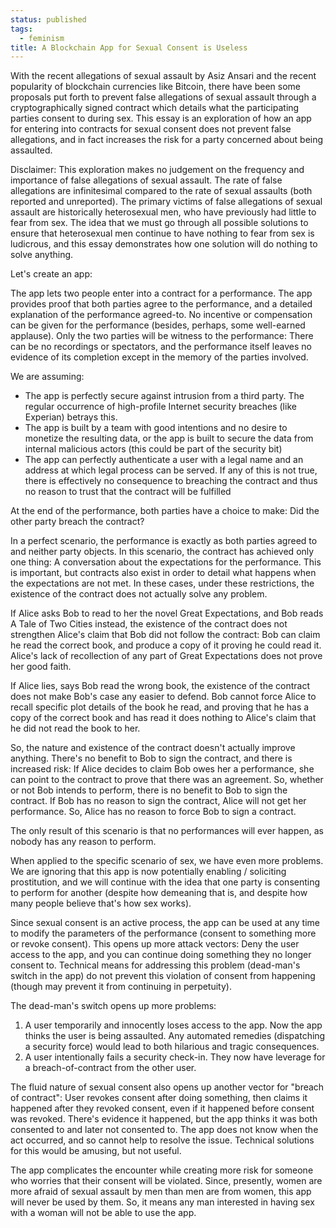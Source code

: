 ```yaml
---
status: published
tags:
  - feminism
title: A Blockchain App for Sexual Consent is Useless
---
```


With the recent allegations of sexual assault by Asiz Ansari and the
recent popularity of blockchain currencies like Bitcoin, there have been
some proposals put forth to prevent false allegations of sexual assault
through a cryptographically signed contract which details what the
participating parties consent to during sex. This essay is an
exploration of how an app for entering into contracts for sexual consent
does not prevent false allegations, and in fact increases the risk for
a party concerned about being assaulted.

Disclaimer: This exploration makes no judgement on the frequency and
importance of false allegations of sexual assault. The rate of false
allegations are infinitesimal compared to the rate of sexual assaults
(both reported and unreported). The primary victims of false allegations
of sexual assault are historically heterosexual men, who have previously
had little to fear from sex.  The idea that we must go through all
possible solutions to ensure that heterosexual men continue to have
nothing to fear from sex is ludicrous, and this essay demonstrates how
one solution will do nothing to solve anything.

Let's create an app:

The app lets two people enter into a contract for a performance. The app
provides proof that both parties agree to the performance, and
a detailed explanation of the performance agreed-to. No incentive or
compensation can be given for the performance (besides, perhaps, some
well-earned applause). Only the two parties will be witness to the
performance: There can be no recordings or spectators, and the
performance itself leaves no evidence of its completion except in the
memory of the parties involved.

We are assuming:

* The app is perfectly secure against intrusion from a third party. The
  regular occurrence of high-profile Internet security breaches (like
  Experian) betrays this.
* The app is built by a team with good intentions and no desire to
  monetize the resulting data, or the app is built to secure the data
  from internal malicious actors (this could be part of the security
  bit)
* The app can perfectly authenticate a user with a legal name and an
  address at which legal process can be served.  If any of this is not
  true, there is effectively no consequence to breaching the contract
  and thus no reason to trust that the contract will be fulfilled

At the end of the performance, both parties have a choice to make: Did
the other party breach the contract?

In a perfect scenario, the performance is exactly as both parties agreed
to and neither party objects. In this scenario, the contract has
achieved only one thing: A conversation about the expectations for the
performance. This is important, but contracts also exist in order to
detail what happens when the expectations are not met. In these cases,
under these restrictions, the existence of the contract does not
actually solve any problem.

If Alice asks Bob to read to her the novel Great Expectations, and Bob
reads A Tale of Two Cities instead, the existence of the contract does
not strengthen Alice's claim that Bob did not follow the contract: Bob
can claim he read the correct book, and produce a copy of it proving he
could read it. Alice's lack of recollection of any part of Great
Expectations does not prove her good faith.

If Alice lies, says Bob read the wrong book, the existence of the
contract does not make Bob's case any easier to defend. Bob cannot force
Alice to recall specific plot details of the book he read, and proving
that he has a copy of the correct book and has read it does nothing to
Alice's claim that he did not read the book to her.

So, the nature and existence of the contract doesn't actually improve
anything.  There's no benefit to Bob to sign the contract, and there is
increased risk: If Alice decides to claim Bob owes her a performance,
she can point to the contract to prove that there was an agreement. So,
whether or not Bob intends to perform, there is no benefit to Bob to
sign the contract. If Bob has no reason to sign the contract, Alice will
not get her performance. So, Alice has no reason to force Bob to sign
a contract.

The only result of this scenario is that no performances will ever
happen, as nobody has any reason to perform.

When applied to the specific scenario of sex, we have even more
problems. We are ignoring that this app is now potentially enabling
/ soliciting prostitution, and we will continue with the idea that one
party is consenting to perform for another (despite how demeaning that
is, and despite how many people believe that's how sex works).

Since sexual consent is an active process, the app can be used at any
time to modify the parameters of the performance (consent to something
more or revoke consent). This opens up more attack vectors: Deny the
user access to the app, and you can continue doing something they no
longer consent to. Technical means for addressing this problem
(dead-man's switch in the app) do not prevent this violation of consent
from happening (though may prevent it from continuing in perpetuity).

The dead-man's switch opens up more problems:

1. A user temporarily and innocently loses access to the app. Now the
app thinks the user is being assaulted. Any automated remedies
(dispatching a security force) would lead to both hilarious and tragic
consequences.
2. A user intentionally fails a security check-in. They now have
leverage for a breach-of-contract from the other user.

The fluid nature of sexual consent also opens up another vector for
"breach of contract": User revokes consent after doing something, then
claims it happened after they revoked consent, even if it happened
before consent was revoked.  There's evidence it happened, but the app
thinks it was both consented to and later not consented to. The app does
not know when the act occurred, and so cannot help to resolve the issue.
Technical solutions for this would be amusing, but not useful.

The app complicates the encounter while creating more risk for someone
who worries that their consent will be violated. Since, presently, women
are more afraid of sexual assault by men than men are from women, this
app will never be used by them. So, it means any man interested in
having sex with a woman will not be able to use the app.
